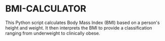 # BMI-CALCULATOR
This Python script calculates Body Mass Index (BMI) based on a person's height and weight. It then interprets the BMI to provide a classification ranging from underweight to clinically obese.
